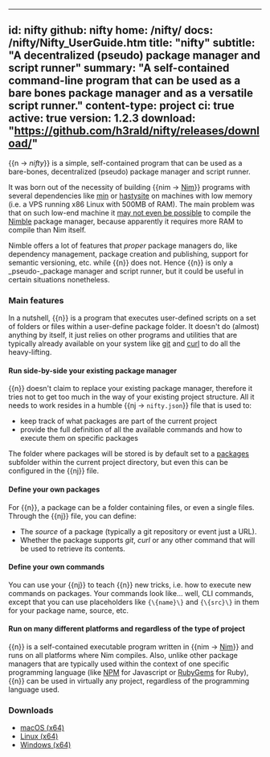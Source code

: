 -----
id: nifty
github: nifty
home: /nifty/
docs: /nifty/Nifty_UserGuide.htm
title: "nifty"
subtitle: "A decentralized (pseudo) package manager and script runner"
summary: "A self-contained command-line program that can be used as a bare bones package manager and as a versatile script runner."
content-type: project
ci: true
active: true
version: 1.2.3
download: "https://github.com/h3rald/nifty/releases/download/"
-----

{{n -> *nifty*}} is a simple, self-contained program that can be used as a bare-bones, decentralized (pseudo) package manager and script runner. 

It was born out of the necessity of building {{nim -> [Nim](https://nim-lang.org)}} programs with several dependencies like [min](https://h3rald.com/min) or [hastysite](https://h3rald.com/hastysite) on machines with low memory (i.e. a VPS running x86 Linux with 500MB of RAM). The main problem was that on such low-end machine it [may not even be possible](https://github.com/nim-lang/nimble/issues/278) to compile the [Nimble](https://github.com/nim-lang/nimble) package manager, because apparently it requires more RAM to compile than Nim itself.

Nimble offers a lot of features that *proper* package managers do, like dependency management, package creation and publishing, support for semantic versioning, etc. while {{n}} does not. Hence {{n}} is only a _pseudo-_package manager and script runner, but it could be useful in certain situations nonetheless. 

### Main features

In a nutshell, {{n}} is a program that executes user-defined scripts on a set of folders or files within a user-define package folder. It doesn't do (almost) anything by itself, it just relies on other programs and utilities that are typically already available on your system like [git](https://git-scm.com) and [curl](https://curl.haxx.se) to do all the heavy-lifting.

#### Run side-by-side your existing package manager

{{n}} doesn't claim to replace your existing package manager, therefore it tries not to get too much in the way of your existing project structure. All it needs to work resides in a humble {{nj -> `nifty.json`}} file that is used to:

* keep track of what packages are part of the current project
* provide the full definition of all the available commands and how to execute them on specific packages

The folder where packages will be stored is by default set to a [packages](class:kwd) subfolder within the current project directory, but even this can be configured in the {{nj}} file. 

#### Define your own packages

For {{n}}, a package can be a folder containing files, or even a single files. Through the {{nj}} file, you can define:

* The *source* of a package (typically a git repository or event just a URL).
* Whether the package supports *git*, *curl* or any other command that will be used to retrieve its contents.

#### Define your own commands 

You can use your {{nj}} to teach {{n}} new tricks, i.e. how to execute new commands on packages. Your commands look like... well, CLI commands, except that you can use placeholders like `{\{name}\}` and `{\{src}\}` in them for your package name, source, etc.

#### Run on many different platforms and regardless of the type of project

{{n}} is a self-contained executable program written in {{nim -> [Nim](https://nim-lang.org)}} and runs on all platforms where Nim compiles. Also, unlike other package managers that are typically used within the context of one specific programming language (like [NPM](https://www.npmjs.com) for Javascript or [RubyGems](https://rubygems.org) for Ruby), {{n}} can be used in virtually any project, regardless of the programming language used.

### Downloads

* [macOS (x64)]({{$download}}v{{$version}}/{{$github}}_v{{$version}}_macosx_x64.zip)
* [Linux (x64)]({{$download}}v{{$version}}/{{$github}}_v{{$version}}_linux_x64.zip)
* [Windows (x64)]({{$download}}v{{$version}}/{{$github}}_v{{$version}}_windows_x64.zip)
